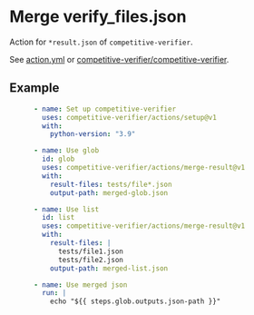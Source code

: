 # Merge verify_files.json
Action for `*result.json` of `competitive-verifier`.

See [action.yml](action.yml) or [competitive-verifier/competitive-verifier](https://github.com/competitive-verifier/competitive-verifier).

## Example

```yml
      - name: Set up competitive-verifier
        uses: competitive-verifier/actions/setup@v1
        with:
          python-version: "3.9"

      - name: Use glob
        id: glob
        uses: competitive-verifier/actions/merge-result@v1
        with:
          result-files: tests/file*.json
          output-path: merged-glob.json

      - name: Use list
        id: list
        uses: competitive-verifier/actions/merge-result@v1
        with:
          result-files: |
            tests/file1.json
            tests/file2.json
          output-path: merged-list.json

      - name: Use merged json
        run: |
          echo "${{ steps.glob.outputs.json-path }}"
```